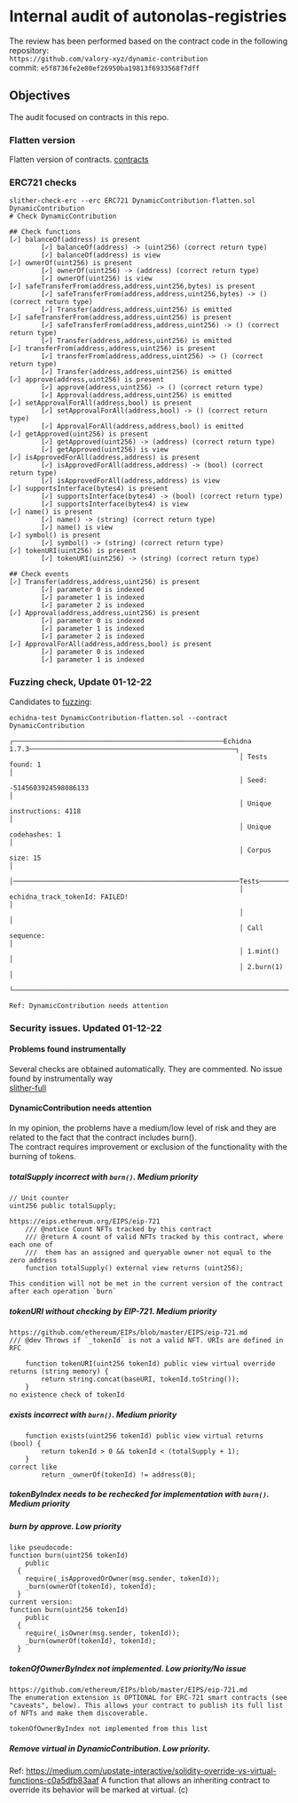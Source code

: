 # Internal audit of autonolas-registries
The review has been performed based on the contract code in the following repository:<br>
`https://github.com/valory-xyz/dynamic-contribution` <br>
commit: `e5f8736fe2e80ef26950ba19813f6933568f7dff` <br> 

## Objectives
The audit focused on contracts in this repo.

### Flatten version
Flatten version of contracts. [contracts](https://github.com/valory-xyz/dynamic-contribution/blob/main/audits/internal/analysis/contracts) 

### ERC721 checks
```
slither-check-erc --erc ERC721 DynamicContribution-flatten.sol DynamicContribution
# Check DynamicContribution

## Check functions
[✓] balanceOf(address) is present
        [✓] balanceOf(address) -> (uint256) (correct return type)
        [✓] balanceOf(address) is view
[✓] ownerOf(uint256) is present
        [✓] ownerOf(uint256) -> (address) (correct return type)
        [✓] ownerOf(uint256) is view
[✓] safeTransferFrom(address,address,uint256,bytes) is present
        [✓] safeTransferFrom(address,address,uint256,bytes) -> () (correct return type)
        [✓] Transfer(address,address,uint256) is emitted
[✓] safeTransferFrom(address,address,uint256) is present
        [✓] safeTransferFrom(address,address,uint256) -> () (correct return type)
        [✓] Transfer(address,address,uint256) is emitted
[✓] transferFrom(address,address,uint256) is present
        [✓] transferFrom(address,address,uint256) -> () (correct return type)
        [✓] Transfer(address,address,uint256) is emitted
[✓] approve(address,uint256) is present
        [✓] approve(address,uint256) -> () (correct return type)
        [✓] Approval(address,address,uint256) is emitted
[✓] setApprovalForAll(address,bool) is present
        [✓] setApprovalForAll(address,bool) -> () (correct return type)
        [✓] ApprovalForAll(address,address,bool) is emitted
[✓] getApproved(uint256) is present
        [✓] getApproved(uint256) -> (address) (correct return type)
        [✓] getApproved(uint256) is view
[✓] isApprovedForAll(address,address) is present
        [✓] isApprovedForAll(address,address) -> (bool) (correct return type)
        [✓] isApprovedForAll(address,address) is view
[✓] supportsInterface(bytes4) is present
        [✓] supportsInterface(bytes4) -> (bool) (correct return type)
        [✓] supportsInterface(bytes4) is view
[✓] name() is present
        [✓] name() -> (string) (correct return type)
        [✓] name() is view
[✓] symbol() is present
        [✓] symbol() -> (string) (correct return type)
[✓] tokenURI(uint256) is present
        [✓] tokenURI(uint256) -> (string) (correct return type)

## Check events
[✓] Transfer(address,address,uint256) is present
        [✓] parameter 0 is indexed
        [✓] parameter 1 is indexed
        [✓] parameter 2 is indexed
[✓] Approval(address,address,uint256) is present
        [✓] parameter 0 is indexed
        [✓] parameter 1 is indexed
        [✓] parameter 2 is indexed
[✓] ApprovalForAll(address,address,bool) is present
        [✓] parameter 0 is indexed
        [✓] parameter 1 is indexed
```

### Fuzzing check, Update 01-12-22

Candidates to [fuzzing](https://github.com/valory-xyz/dynamic-contribution/blob/main/audits/internal/analysis/fuzzer): <br>
```
echidna-test DynamicContribution-flatten.sol --contract DynamicContribution
                                                          ┌─────────────────────────────────────────────────────Echidna 1.7.3────────────────────────────────────────────────────┐                                                          
                                                          │ Tests found: 1                                                                                                       │                                                          
                                                          │ Seed: -5145603924598086133                                                                                           │                                                          
                                                          │ Unique instructions: 4118                                                                                            │                                                          
                                                          │ Unique codehashes: 1                                                                                                 │                                                          
                                                          │ Corpus size: 15                                                                                                      │                                                          
                                                          │─────────────────────────────────────────────────────────Tests────────────────────────────────────────────────────────│                                                          
                                                          │ echidna_track_tokenId: FAILED!                                                                                       │                                                          
                                                          │                                                                                                                      │                                                          
                                                          │ Call sequence:                                                                                                       │                                                          
                                                          │ 1.mint()                                                                                                             │                                                          
                                                          │ 2.burn(1)                                                                                                            │                                                          
                                                          └──────────────────────────────────────────────────────────────────────────────────────────────────────────────────────┘                                                          
                                                                                                                                             
Ref: DynamicContribution needs attention
```

### Security issues. Updated 01-12-22
#### Problems found instrumentally
Several checks are obtained automatically. They are commented. No issue found by instrumentally way <br>
[slither-full](https://github.com/valory-xyz/dynamic-contribution/blob/main/audits/internal/analysis/slither_full.txt) <br>


#### DynamicContribution needs attention
In my opinion, the problems have a medium/low level of risk and they are related to the fact that the contract includes burn(). <br>
The contract requires improvement or exclusion of the functionality with the burning of tokens. <br>

##### totalSupply incorrect with `burn()`. Medium priority
```
// Unit counter
uint256 public totalSupply;

https://eips.ethereum.org/EIPS/eip-721
    /// @notice Count NFTs tracked by this contract
    /// @return A count of valid NFTs tracked by this contract, where each one of
    ///  them has an assigned and queryable owner not equal to the zero address
    function totalSupply() external view returns (uint256);

This condition will not be met in the current version of the contract after each operation `burn`
```

##### tokenURI without checking by EIP-721. Medium priority 
```
https://github.com/ethereum/EIPs/blob/master/EIPS/eip-721.md
/// @dev Throws if `_tokenId` is not a valid NFT. URIs are defined in RFC

    function tokenURI(uint256 tokenId) public view virtual override returns (string memory) {
        return string.concat(baseURI, tokenId.toString());
    }
no existence check of tokenId
```

##### exists incorrect with `burn()`. Medium priority

```
    function exists(uint256 tokenId) public view virtual returns (bool) {
        return tokenId > 0 && tokenId < (totalSupply + 1);
    }
correct like 
        return _ownerOf(tokenId) != address(0);
```

##### tokenByIndex needs to be rechecked for implementation with `burn()`. Medium priority

##### burn by approve. Low priority
```
like pseudocode:
function burn(uint256 tokenId)
    public
  {
    require(_isApprovedOrOwner(msg.sender, tokenId));
    _burn(ownerOf(tokenId), tokenId);
  }
current version:
function burn(uint256 tokenId)
    public
  {
    require(_isOwner(msg.sender, tokenId));
    _burn(ownerOf(tokenId), tokenId);
  }
```

##### tokenOfOwnerByIndex not implemented. Low priority/No issue
```
https://github.com/ethereum/EIPs/blob/master/EIPS/eip-721.md
The enumeration extension is OPTIONAL for ERC-721 smart contracts (see "caveats", below). This allows your contract to publish its full list of NFTs and make them discoverable.

tokenOfOwnerByIndex not implemented from this list
```

##### Remove virtual in DynamicContribution. Low priority.
Ref: https://medium.com/upstate-interactive/solidity-override-vs-virtual-functions-c0a5dfb83aaf
A function that allows an inheriting contract to override its behavior will be marked at virtual. (c)

